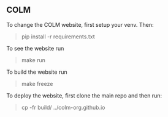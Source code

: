 ## COLM

To change the COLM website, first setup your venv. Then: 

> pip install -r requirements.txt

To see the website run 

> make run

To build the website run

> make freeze

To deploy the website, first clone the main repo and then run:

> cp -fr build/ ../colm-org.github.io

